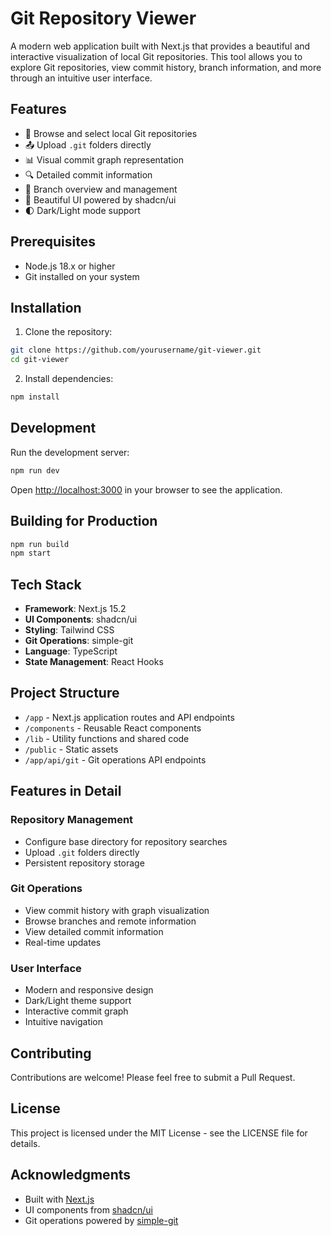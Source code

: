 # Git Repository Viewer

A modern web application built with Next.js that provides a beautiful and interactive visualization of local Git repositories. This tool allows you to explore Git repositories, view commit history, branch information, and more through an intuitive user interface.

## Features

- 📁 Browse and select local Git repositories
- 📤 Upload `.git` folders directly
- 📊 Visual commit graph representation
- 🔍 Detailed commit information
- 🌳 Branch overview and management
- 🎨 Beautiful UI powered by shadcn/ui
- 🌓 Dark/Light mode support

## Prerequisites

- Node.js 18.x or higher
- Git installed on your system

## Installation

1. Clone the repository:
```bash
git clone https://github.com/yourusername/git-viewer.git
cd git-viewer
```

2. Install dependencies:
```bash
npm install
```

## Development

Run the development server:

```bash
npm run dev
```

Open [http://localhost:3000](http://localhost:3000) in your browser to see the application.

## Building for Production

```bash
npm run build
npm start
```

## Tech Stack

- **Framework**: Next.js 15.2
- **UI Components**: shadcn/ui
- **Styling**: Tailwind CSS
- **Git Operations**: simple-git
- **Language**: TypeScript
- **State Management**: React Hooks

## Project Structure

- `/app` - Next.js application routes and API endpoints
- `/components` - Reusable React components
- `/lib` - Utility functions and shared code
- `/public` - Static assets
- `/app/api/git` - Git operations API endpoints

## Features in Detail

### Repository Management
- Configure base directory for repository searches
- Upload `.git` folders directly
- Persistent repository storage

### Git Operations
- View commit history with graph visualization
- Browse branches and remote information
- View detailed commit information
- Real-time updates

### User Interface
- Modern and responsive design
- Dark/Light theme support
- Interactive commit graph
- Intuitive navigation

## Contributing

Contributions are welcome! Please feel free to submit a Pull Request.

## License

This project is licensed under the MIT License - see the LICENSE file for details.

## Acknowledgments

- Built with [Next.js](https://nextjs.org/)
- UI components from [shadcn/ui](https://ui.shadcn.com/)
- Git operations powered by [simple-git](https://github.com/steveukx/git-js)
